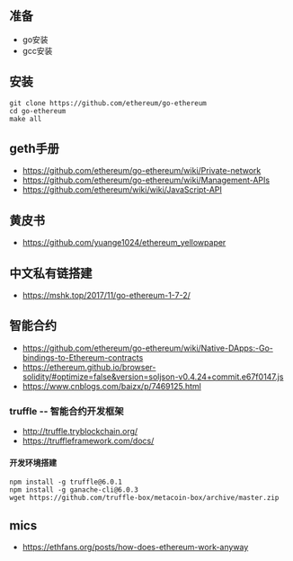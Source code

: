 
## 准备

- go安装
- gcc安装

## 安装

	git clone https://github.com/ethereum/go-ethereum
	cd go-ethereum
	make all

## geth手册

- https://github.com/ethereum/go-ethereum/wiki/Private-network
- https://github.com/ethereum/go-ethereum/wiki/Management-APIs
- https://github.com/ethereum/wiki/wiki/JavaScript-API

## 黄皮书

- https://github.com/yuange1024/ethereum_yellowpaper

## 中文私有链搭建

- https://mshk.top/2017/11/go-ethereum-1-7-2/

## 智能合约
- https://github.com/ethereum/go-ethereum/wiki/Native-DApps:-Go-bindings-to-Ethereum-contracts
- https://ethereum.github.io/browser-solidity/#optimize=false&version=soljson-v0.4.24+commit.e67f0147.js
- https://www.cnblogs.com/baizx/p/7469125.html

### truffle -- 智能合约开发框架

- http://truffle.tryblockchain.org/
- https://truffleframework.com/docs/

#### 开发环境搭建

    npm install -g truffle@6.0.1
    npm install -g ganache-cli@6.0.3
    wget https://github.com/truffle-box/metacoin-box/archive/master.zip

## mics

- https://ethfans.org/posts/how-does-ethereum-work-anyway
